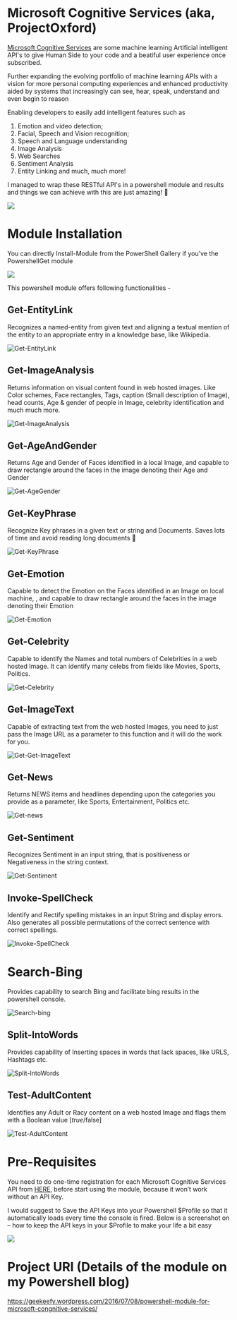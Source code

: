 # Microsoft Cognitive Services (aka, ProjectOxford)
<a href='https://www.microsoft.com/cognitive-services'>Microsoft Cognitive Services</a> are some machine learning Artificial intelligent API's to give Human Side to your code and a beatiful user experience once subscribed.

Further expanding the evolving portfolio of machine learning APIs with a vision for more personal computing experiences and enhanced productivity aided by systems that increasingly can see, hear, speak, understand and even begin to reason

Enabling developers to easily add intelligent features such as

1. Emotion and video detection;
2. Facial, Speech and Vision recognition;
3. Speech and Language understanding  
4. Image Analysis
5. Web Searches
6. Sentiment Analysis
7. Entity Linking and much, much more!

I managed to wrap these RESTful API's in a powershell module and results and things we can achieve with this are just amazing! 🙂

![](https://raw.githubusercontent.com/PrateekKumarSingh/ProjectOxford/master/Media/Main.gif)

# Module Installation

You can directly Install-Module from the PowerShell Gallery if you’ve the PowershellGet module

![](https://raw.githubusercontent.com/PrateekKumarSingh/ProjectOxford/master/Media/INSTALL-MODULE.gif)

This powershell module offers following functionalities -

## Get-EntityLink

Recognizes a named-entity from given text and aligning a textual mention of the entity to an appropriate entry in a knowledge base, like Wikipedia.

![Get-EntityLink](https://geekeefy.files.wordpress.com/2016/07/get-entitylink.gif?w=908&h=281)

## Get-ImageAnalysis

Returns information on visual content found in web hosted images. Like Color schemes, Face rectangles, Tags, caption (Small description of Image), head counts, Age & gender of people in Image, celebrity identification and much much more.

![Get-ImageAnalysis](https://geekeefy.files.wordpress.com/2016/07/get-imageanalysis.gif?w=900)

## Get-AgeAndGender

Returns  Age and Gender of Faces identified in a local Image, and capable to draw rectangle around the faces in the image denoting their Age and Gender

![Get-AgeGender](https://geekeefy.files.wordpress.com/2016/07/get-agegender1.gif?w=807&h=444)

## Get-KeyPhrase

Recognize Key phrases in a given text or string and Documents. Saves lots of time and avoid reading long documents 🙂

![Get-KeyPhrase](https://geekeefy.files.wordpress.com/2016/07/get-keyphrase.gif?w=900)

## Get-Emotion

Capable to detect the Emotion on the Faces identified in an Image on local machine, , and capable to draw rectangle around the faces in the image denoting their Emotion

![Get-Emotion](https://geekeefy.files.wordpress.com/2016/07/get-emotion1.gif?w=819&h=260)

## Get-Celebrity

Capable to identify the Names and total numbers of Celebrities in a web hosted Image. It can identify many celebs from fields like Movies, Sports, Politics.

![Get-Celebrity](https://geekeefy.files.wordpress.com/2016/07/get-celebrity.gif?w=900)

## Get-ImageText

Capable of extracting text from the web hosted Images, you need to just pass the Image URL as a parameter to this function and it will do the work for you.

![Get-Get-ImageText](https://geekeefy.files.wordpress.com/2016/07/get-imagetext.gif?w=900)

## Get-News

Returns NEWS items and headlines depending upon the categories you provide as a parameter, like Sports, Entertainment, Politics etc.

![Get-news](https://geekeefy.files.wordpress.com/2016/07/get-news1.gif?w=829&h=383)

## Get-Sentiment

Recognizes Sentiment in an input string, that is positiveness or Negativeness in the string context.

![Get-Sentiment](https://geekeefy.files.wordpress.com/2016/07/get-sentiment.gif?w=900)

## Invoke-SpellCheck

Identify and Rectify spelling mistakes in an input String and display errors. Also generates all possible permutations of the correct sentence with correct spellings.

![Invoke-SpellCheck](https://geekeefy.files.wordpress.com/2016/07/invoke-spellcheck.gif?w=900)

# Search-Bing

Provides capability to search Bing and facilitate bing results in the powershell
console.

![Search-bing](https://geekeefy.files.wordpress.com/2016/07/search-bing.gif?w=900)

## Split-IntoWords

Provides capability of Inserting spaces in words that lack spaces, like URLS, Hashtags etc.

![Split-IntoWords](https://geekeefy.files.wordpress.com/2016/07/split-intowords.gif?w=900)

## Test-AdultContent

Identifies any Adult or Racy content on a web hosted Image and flags them with a Boolean value [$true/$false]

![Test-AdultContent](https://geekeefy.files.wordpress.com/2016/07/test-adultcontent.gif?w=900)


# Pre-Requisites
You need to do one-time registration for each Microsoft Cognitive Services API from <a href="https://www.microsoft.com/cognitive-services/en-us/sign-up">HERE</a>, before start using the module, because it won’t work without an API Key.

I would suggest to Save the API Keys into your Powershell $Profile so that it automatically loads every time the console is fired.
Below is a screenshot on – how to keep the API keys in your $Profile to make your life a bit easy

![](https://geekeefy.files.wordpress.com/2016/07/apikey.png)

# Project URI (Details of the module on my Powershell blog)

https://geekeefy.wordpress.com/2016/07/08/powershell-module-for-microsoft-congnitive-services/
